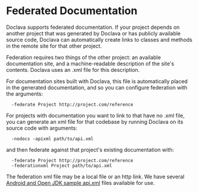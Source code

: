 # Federated Documentation #

Doclava supports federated documentation. If your project depends on another project that was generated by Doclava or has publicly available source code, Doclava can automatically create links to classes and methods in the remote site for that other project.

Federation requires two things of the other project: an available documentation site, and a machine-readable description of the site's contents. Doclava uses an .xml file for this description.

For documentation sites built with Doclava, this file is automatically placed in the generated documentation, and so you can configure federation with the arguments:

```
  -federate Project http://project.com/reference
```

For projects with documentation you want to link to that have no .xml file, you can generate an xml file for that codebase by running Doclava on its source code with arguments:

```
  -nodocs -apixml path/to/api.xml
```

and then federate against that project's existing documentation with:

```
  -federate Project http://project.com/reference
  -federationxml Project path/to/api.xml
```

The federation xml file may be a local file or an http link. We have several [Android and Open JDK sample api.xml](http://doclava.googlecode.com/svn/static/api/) files available for use.